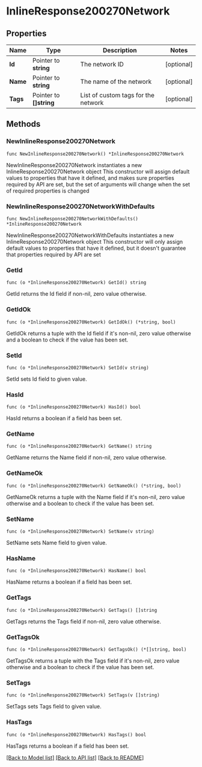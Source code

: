 # InlineResponse200270Network

## Properties

Name | Type | Description | Notes
------------ | ------------- | ------------- | -------------
**Id** | Pointer to **string** | The network ID | [optional] 
**Name** | Pointer to **string** | The name of the network | [optional] 
**Tags** | Pointer to **[]string** | List of custom tags for the network | [optional] 

## Methods

### NewInlineResponse200270Network

`func NewInlineResponse200270Network() *InlineResponse200270Network`

NewInlineResponse200270Network instantiates a new InlineResponse200270Network object
This constructor will assign default values to properties that have it defined,
and makes sure properties required by API are set, but the set of arguments
will change when the set of required properties is changed

### NewInlineResponse200270NetworkWithDefaults

`func NewInlineResponse200270NetworkWithDefaults() *InlineResponse200270Network`

NewInlineResponse200270NetworkWithDefaults instantiates a new InlineResponse200270Network object
This constructor will only assign default values to properties that have it defined,
but it doesn't guarantee that properties required by API are set

### GetId

`func (o *InlineResponse200270Network) GetId() string`

GetId returns the Id field if non-nil, zero value otherwise.

### GetIdOk

`func (o *InlineResponse200270Network) GetIdOk() (*string, bool)`

GetIdOk returns a tuple with the Id field if it's non-nil, zero value otherwise
and a boolean to check if the value has been set.

### SetId

`func (o *InlineResponse200270Network) SetId(v string)`

SetId sets Id field to given value.

### HasId

`func (o *InlineResponse200270Network) HasId() bool`

HasId returns a boolean if a field has been set.

### GetName

`func (o *InlineResponse200270Network) GetName() string`

GetName returns the Name field if non-nil, zero value otherwise.

### GetNameOk

`func (o *InlineResponse200270Network) GetNameOk() (*string, bool)`

GetNameOk returns a tuple with the Name field if it's non-nil, zero value otherwise
and a boolean to check if the value has been set.

### SetName

`func (o *InlineResponse200270Network) SetName(v string)`

SetName sets Name field to given value.

### HasName

`func (o *InlineResponse200270Network) HasName() bool`

HasName returns a boolean if a field has been set.

### GetTags

`func (o *InlineResponse200270Network) GetTags() []string`

GetTags returns the Tags field if non-nil, zero value otherwise.

### GetTagsOk

`func (o *InlineResponse200270Network) GetTagsOk() (*[]string, bool)`

GetTagsOk returns a tuple with the Tags field if it's non-nil, zero value otherwise
and a boolean to check if the value has been set.

### SetTags

`func (o *InlineResponse200270Network) SetTags(v []string)`

SetTags sets Tags field to given value.

### HasTags

`func (o *InlineResponse200270Network) HasTags() bool`

HasTags returns a boolean if a field has been set.


[[Back to Model list]](../README.md#documentation-for-models) [[Back to API list]](../README.md#documentation-for-api-endpoints) [[Back to README]](../README.md)



